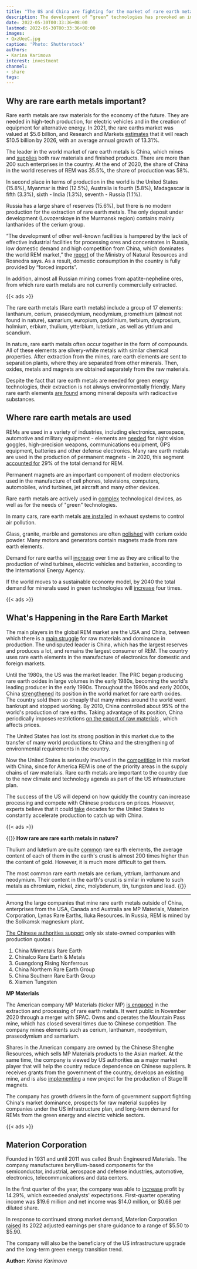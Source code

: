 ```yaml
---
title: "The US and China are fighting for the market of rare earth metals. How to make money on it"
description: The development of “green” technologies has provoked an increase in demand for new raw materials - rare earth metals, which have a high growth potential. Understanding how the market works
date: 2022-05-30T00:33:36+08:00
lastmod: 2022-05-30T00:33:36+08:00
images:
- QxzUeeC.jpg
caption: 'Photo: Shutterstock'
authors:
- Karina Karimova
interest: investment
channel: 
- share
tags: 
---
```


Why are rare earth metals important?
------------------------------------

Rare earth metals are raw materials for the economy of the future. They are needed in high-tech production, for electric vehicles and in the creation of equipment for alternative energy. In 2021, the rare earths market was valued at $5.6 billion, and Research and Markets [estimates](https://www.globenewswire.com/news-release/2021/08/26/2286847/28124/en/Global-Rare-Earth-Metals-Market-Research-Report-2021-to-2026-by-Application-and-Region.html) that it will reach $10.5 billion by 2026, with an average annual growth of 13.31%.

The leader in the world market of rare earth metals is China, which mines and [supplies](https://mnr.gov.ru/docs/gosudarstvennye_doklady/gosudarstvennyy_doklad_o_sostoyanii_i_ispolzovanii_mineralno_syrevykh_resursov_2020/) both raw materials and finished products. There are more than 200 such enterprises in the country. At the end of 2020, the share of China in the world reserves of REM was 35.5%, the share of production was 58%.

In second place in terms of production in the world is the United States (15.8%), Myanmar is third (12.5%), Australia is fourth (5.8%), Madagascar is fifth (3.3%), sixth - India (1.3%), seventh - Russia (1.1%).

Russia has a large share of reserves (15.6%), but there is no modern production for the extraction of rare earth metals. The only deposit under development (Lovozerskoye in the Murmansk region) contains mainly lanthanides of the cerium group.

“The development of other well-known facilities is hampered by the lack of effective industrial facilities for processing ores and concentrates in Russia, low domestic demand and high competition from China, which dominates the world REM market,” the [report](https://mnr.gov.ru/docs/gosudarstvennye_doklady/gosudarstvennyy_doklad_o_sostoyanii_i_ispolzovanii_mineralno_syrevykh_resursov_2020/) of the Ministry of Natural Resources and Rosnedra says. As a result, domestic consumption in the country is fully provided by “forced imports”.

In addition, almost all Russian mining comes from apatite-nepheline ores, from which rare earth metals are not currently commercially extracted.

{{< ads >}}

The rare earth metals (Rare earth metals) include a group of 17 elements: lanthanum, cerium, praseodymium, neodymium, promethium (almost not found in nature), samarium, europium, gadolinium, terbium, dysprosium, holmium, erbium, thulium, ytterbium, lutetium , as well as yttrium and scandium.

In nature, rare earth metals often occur together in the form of compounds. All of these elements are silvery-white metals with similar chemical properties. After extraction from the mines, rare earth elements are sent to separation plants, where they are separated from other minerals. Then, oxides, metals and magnets are obtained separately from the raw materials.

Despite the fact that rare earth metals are needed for green energy technologies, their extraction is not always environmentally friendly. Many rare earth elements [are found](https://www.cnbc.com/2021/04/17/the-new-us-plan-to-rival-chinas-dominance-in-rare-earth-metals.html) among mineral deposits with radioactive substances.

Where rare earth metals are used
--------------------------------

REMs are used in a variety of industries, including electronics, aerospace, automotive and military equipment - elements are [needed](https://geology.com/articles/rare-earth-elements/) for night vision goggles, high-precision weapons, communications equipment, GPS equipment, batteries and other defense electronics. Many rare earth metals are used in the production of permanent magnets - in 2020, this segment [accounted for](https://www.nrcan.gc.ca/our-natural-resources/minerals-mining/minerals-metals-facts/rare-earth-elements-facts/20522) 29% of the total demand for REM.

Permanent magnets are an important component of modern electronics used in the manufacture of cell phones, televisions, computers, automobiles, wind turbines, jet aircraft and many other devices.

Rare earth metals are actively used in [complex](https://www.nrcan.gc.ca/our-natural-resources/minerals-mining/minerals-metals-facts/rare-earth-elements-facts/20522) technological devices, as well as for the needs of "green" technologies.

In many cars, rare earth metals [are installed](https://geology.com/articles/rare-earth-elements/) in exhaust systems to control air pollution.

Glass, granite, marble and gemstones are often [polished](https://geology.com/articles/rare-earth-elements/) with cerium oxide powder. Many motors and generators contain magnets made from rare earth elements.

Demand for rare earths will [increase](https://www.iea.org/reports/the-role-of-critical-minerals-in-clean-energy-transitions/mineral-requirements-for-clean-energy-transitions) over time as they are critical to the production of wind turbines, electric vehicles and batteries, according to the International Energy Agency.

If the world moves to a sustainable economy model, by 2040 the total demand for minerals used in green technologies will [increase](https://www.iea.org/reports/the-role-of-critical-minerals-in-clean-energy-transitions/mineral-requirements-for-clean-energy-transitions) four times.

{{< ads >}}

What's Happening in the Rare Earth Market
-----------------------------------------

The main players in the global REM market are the USA and China, between which there is a [main struggle](https://www.cnbc.com/2021/04/17/the-new-us-plan-to-rival-chinas-dominance-in-rare-earth-metals.html) for raw materials and dominance in production. The undisputed leader is China, which has the largest reserves and produces a lot, and remains the largest consumer of REM. The country uses rare earth elements in the manufacture of electronics for domestic and foreign markets.

Until the 1980s, the US was the market leader. The PRC began producing rare earth oxides in large volumes in the early 1980s, becoming the world's leading producer in the early 1990s. Throughout the 1990s and early 2000s, China [strengthened](https://geology.com/articles/rare-earth-elements/) its position in the world market for rare earth oxides. The country sold them so cheaply that many mines around the world went bankrupt and stopped working. By 2010, China controlled about 95% of the world's production of rare earths. Taking advantage of its position, China periodically imposes restrictions [on the export of raw materials](https://www.express.co.uk/news/science/1613842/china-crack-down-rare-earth-metal-exports-tightening-supplies-west-russia-ukraine) , which affects prices.

The United States has lost its strong position in this market due to the transfer of many world productions to China and the strengthening of environmental requirements in the country.

Now the United States is seriously involved in the [competition](https://www.cnbc.com/2021/04/17/the-new-us-plan-to-rival-chinas-dominance-in-rare-earth-metals.html) in this market with China, since for America REM is one of the priority areas in the supply chains of raw materials. Rare earth metals are important to the country due to the new climate and technology agenda as part of the US infrastructure plan.

The success of the US will depend on how quickly the country can increase processing and compete with Chinese producers on prices. However, experts believe that it could [take](https://www.cnbc.com/2021/04/17/the-new-us-plan-to-rival-chinas-dominance-in-rare-earth-metals.html) decades for the United States to constantly accelerate production to catch up with China.

{{< ads >}}

{{<info>}}
**How rare are rare earth metals in nature?**

Thulium and lutetium are quite [common](https://geology.com/articles/rare-earth-elements/) rare earth elements, the average content of each of them in the earth's crust is almost 200 times higher than the content of gold. However, it is much more difficult to get them.

The most common rare earth metals are cerium, yttrium, lanthanum and neodymium. Their content in the earth's crust is similar in volume to such metals as chromium, nickel, zinc, molybdenum, tin, tungsten and lead.
{{</info>}}

---------------------------------------------

Among the large companies that mine rare earth metals outside of China, enterprises from the USA, Canada and Australia are MP Materials, Materion Corporation, Lynas Rare Earths, Iluka Resources. In Russia, REM is mined by the Solikamsk magnesium plant.

[The Chinese authorities support](https://www.visualcapitalist.com/rare-earth-elements-where-in-the-world-are-they/) only six state-owned companies with production quotas :

1.  China Minmetals Rare Earth
2.  Chinalco Rare Earth & Metals
3.  Guangdong Rising Nonferrous
4.  China Northern Rare Earth Group
5.  China Southern Rare Earth Group
6.  Xiamen Tungsten

**MP Materials**

The American company MP Materials (ticker MP) [is engaged](https://finance.yahoo.com/quote/MP/) in the extraction and processing of rare earth metals. It went public in November 2020 through a merger with SPAC. Owns and operates the Mountain Pass mine, which has closed several times due to Chinese competition. The company mines elements such as cerium, lanthanum, neodymium, praseodymium and samarium.

Shares in the American company are owned by the Chinese Shenghe Resources, which sells MP Materials products to the Asian market. At the same time, the company is viewed by US authorities as a major market player that will help the country reduce dependence on Chinese suppliers. It receives grants from the government of the country, develops an existing mine, and is also [implementing](https://www.fool.com/investing/06.04.2022/3-top-us-stocks-to-watch-in-april/) a new project for the production of Stage III magnets.

The company has growth drivers in the form of government support fighting China's market dominance, prospects for raw material supplies by companies under the US infrastructure plan, and long-term demand for REMs from the green energy and electric vehicle sectors.

{{< ads >}}

Materion Corporation
--------------------

Founded in 1931 and until 2011 was called Brush Engineered Materials. The company manufactures beryllium-based components for the semiconductor, industrial, aerospace and defense industries, automotive, electronics, telecommunications and data centers.

In the first quarter of the year, the company was able to [increase](https://finance.yahoo.com/news/materion-mtrn-tops-q1-earnings-125512953.html) profit by 14.29%, which exceeded analysts' expectations. First-quarter operating income was $19.6 million and net income was $14.0 million, or $0.68 per diluted share.

In response to continued strong market demand, Materion Corporation [raised](https://finance.yahoo.com/news/materion-corporation-reports-record-quarterly-113000429.html) its 2022 adjusted earnings per share guidance to a range of $5.50 to $5.90.

The company will also be the beneficiary of the US infrastructure upgrade and the long-term green energy transition trend.

**Author:** *Karina Karimova*